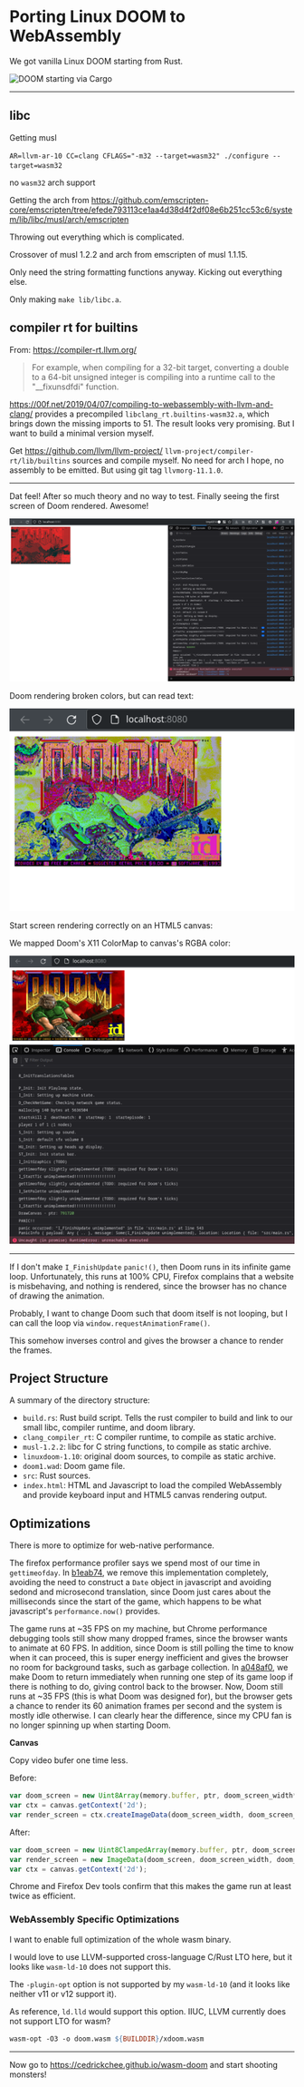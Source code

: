 # Porting Linux DOOM to WebAssembly

We got vanilla Linux DOOM starting from Rust.

![DOOM starting via Cargo](imgs/doom_booting_x11_rust.png)

---

## libc

Getting musl

`AR=llvm-ar-10 CC=clang CFLAGS="-m32 --target=wasm32" ./configure --target=wasm32`

no `wasm32` arch support

Getting the arch from https://github.com/emscripten-core/emscripten/tree/efede793113ce1aa4d38d4f2df08e6b251cc53c6/system/lib/libc/musl/arch/emscripten

Throwing out everything which is complicated.

Crossover of musl 1.2.2 and arch from emscripten of musl 1.1.15.

Only need the string formatting functions anyway. Kicking out everything else.

Only making `make lib/libc.a`.

## compiler rt for builtins

From: https://compiler-rt.llvm.org/
> For example, when compiling for a 32-bit target, converting a double to a
> 64-bit unsigned integer is compiling into a runtime call to the "__fixunsdfdi"
> function.

https://00f.net/2019/04/07/compiling-to-webassembly-with-llvm-and-clang/
provides a precompiled `libclang_rt.builtins-wasm32.a`, which brings down the
missing imports to 51. The result looks very promising. But I want to build a
minimal version myself.

Get https://github.com/llvm/llvm-project/
`llvm-project/compiler-rt/lib/builtins` sources and compile myself. No need for
arch I hope, no assembly to be emitted. But using git tag `llvmorg-11.1.0`.

---

Dat feel! After so much theory and no way to test. Finally seeing the first
screen of Doom rendered. Awesome!

![Doom rendering the first screen to an HTML5 canvas](./docs/images/doom_first_screen_renders_to_canvas.png)

Doom rendering broken colors, but can read text:

![Doom rendering broken colors, but can read text](./docs/images/doom_screen_broken_colors_but_can_read_text.png)

Start screen rendering correctly on an HTML5 canvas:

We mapped Doom's X11 ColorMap to canvas's RGBA color:

![Doom's title screen](./docs/images/doom_titlescreen_html5.png)

---

If I don't make `I_FinishUpdate` `panic!()`, then Doom runs in its infinite game
loop. Unfortunately, this runs at 100% CPU, Firefox complains that a website is
misbehaving, and nothing is rendered, since the browser has no chance of drawing
the animation.

Probably, I want to change Doom such that doom itself is not looping, but I can
call the loop via `window.requestAnimationFrame()`.

This somehow inverses control and gives the browser a chance to render the
frames.

## Project Structure

A summary of the directory structure:
- `build.rs`: Rust build script. Tells the rust compiler to build and link to
  our small libc, compiler runtime, and doom library.
- `clang_compiler_rt`: C compiler runtime, to compile as static archive.
- `musl-1.2.2`: libc for C string functions, to compile as static archive.
- `linuxdoom-1.10`: original doom sources, to compile as static archive.
- `doom1.wad`: Doom game file.
- `src`: Rust sources.
- `index.html`: HTML and Javascript to load the compiled WebAssembly and provide
  keyboard input and HTML5 canvas rendering output.

## Optimizations

There is more to optimize for web-native performance.

The firefox performance profiler says we spend most of our time in
`gettimeofday`. In
[b1eab74](https://github.com/cedrickchee/wasm-doom/commit/b1eab74c60776ced95a28d305a16103a0e23c8e7),
we remove this implementation completely, avoiding the need to construct a
`Date` object in javascript and avoiding sedond and microsecond translation,
since Doom just cares about the milliseconds since the start of the game, which
happens to be what javascript's `performance.now()` provides.

The game runs at ~35 FPS on my machine, but Chrome performance debugging tools
still show many dropped frames, since the browser wants to animate at 60 FPS. In
addition, since Doom is still polling the time to know when it can proceed, this
is super energy inefficient and gives the browser no room for background tasks,
such as garbage collection. In
[a048af0](https://github.com/cedrickchee/wasm-doom/commit/18153c7a048af07a772e54675feb35c349ac0437),
we make Doom to return immediately when running one step of its game loop if
there is nothing to do, giving control back to the browser. Now, Doom still runs
at ~35 FPS (this is what Doom was designed for), but the browser gets a chance
to render its 60 animation frames per second and the system is mostly idle
otherwise. I can clearly hear the difference, since my CPU fan is no longer
spinning up when starting Doom.

**Canvas**

Copy video bufer one time less.

Before:

```javascript
var doom_screen = new Uint8Array(memory.buffer, ptr, doom_screen_width*doom_screen_height*4);
var ctx = canvas.getContext('2d');
var render_screen = ctx.createImageData(doom_screen_width, doom_screen_height);
```

After:
```javascript
var doom_screen = new Uint8ClampedArray(memory.buffer, ptr, doom_screen_width*doom_screen_height*4);
var render_screen = new ImageData(doom_screen, doom_screen_width, doom_screen_height);
var ctx = canvas.getContext('2d');
```

Chrome and Firefox Dev tools confirm that this makes the game run at least twice
as efficient.

### WebAssembly Specific Optimizations

I want to enable full optimization of the whole wasm binary.

I would love to use LLVM-supported cross-language C/Rust LTO here, but it looks
like `wasm-ld-10` does not support this.

The `-plugin-opt` option is not supported by my `wasm-ld-10` (and it looks like
neither v11 or v12 support it).

As reference, `ld.lld` would support this option. IIUC, LLVM currently does not
support LTO for wasm?

```Makefile
wasm-opt -O3 -o doom.wasm ${BUILDDIR}/xdoom.wasm
```

---

Now go to https://cedrickchee.github.io/wasm-doom and start shooting monsters!